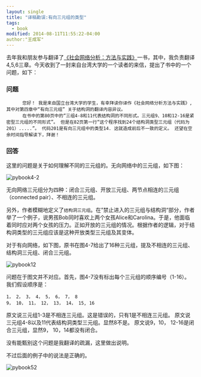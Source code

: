 ```yaml
---
layout: single
title: "译稿勘误:有向三元组的类型"
tags:
  - book
modified: 2014-08-11T11:55:22-04:00
author:"王成军"
---
```


去年我和朋友参与翻译了[《社会网络分析：方法与实践》](http://book.douban.com/subject/24745216/)一书，其中，我负责翻译4,5,6三章。今天收到了一封来自台湾大学的一个读者的来信，提出了书中的一个问题，如下：

### 问题

```
      您好！ 我是来自国立台湾大学的学生，有幸拜读你译作《社会网络分析方法与实践》, 其中对第四章中“有向三元组” 关于结构洞的翻译内容异议。
      在书中的第80页中的“三组4-8和11代表结构洞的不同形式。三元组9、10和12-16是紧密型三元组的不同形式”。 但是在82页第一行“这个程序找到24个结构洞类型三元组（代码为201）.....”。 代码201是有向三元组中的类型14. 这就造成前后不一致的定义。 还望在空余时间指导解读下，拜谢！
```       

###  回答
这里的问题是关于如何理解不同的三元组的。无向网络中的三元组，如下图：

![pybook4-2](http://oaf2qt3yk.bkt.clouddn.com/3555c2d762cf787f594845bf89b0580e.png)

无向网络三元组分为四种：闭合三元组、开放三元组、两节点相连的三元组（connected pair）、不相连的三元组。

另外，作者模糊地定义了`结构洞三元组`。在”禁止进入的三元组与结构洞“部分，作者举了一个例子，说男孩Bob同时喜欢上两个女孩Alice和Carolina。于是，他面临着同时应对两个女孩的压力。正如开放的三元组的情况。根据作者的逻辑，对于结构洞类型的三元组应该是这种开放类型三元组及其变体。

对于有向网络，如下图，原书在图4-7给出了16种三元组，提及不相连的三元组、结构洞三元组、闭合三元组。

![pybook12](http://oaf2qt3yk.bkt.clouddn.com/b2f9d006be7a776a6710e08b13a3de71.png)

问题在于图文并不对应。首先，图4-7没有标出每个三元组的顺序编号（1-16）。我们假设顺序是：

```
1， 2， 3， 4， 5， 6， 7， 8
9， 10， 11， 12， 13， 14， 15, 16
```
原文说三元组1-3是不相连三元组。这是错误的，只有1是不相连三元组。
原文说三元组4-8以及11代表结构洞类型三元组。显然8不是。
原文说9，10， 12-16是闭合三元组，显然9， 10，14都没有闭合。

没有能甄别这个问题是我翻译的疏漏，这里做出说明。

不过后面的例子中的说法是正确的。

![pybook52](http://oaf2qt3yk.bkt.clouddn.com/e6ef4d7b73b56e1cf7f1271a6939f7d0.png)
